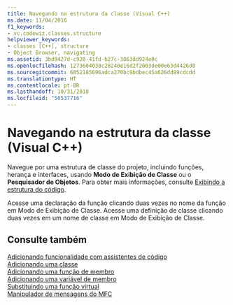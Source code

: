 ```yaml
---
title: Navegando na estrutura da classe (Visual C++)
ms.date: 11/04/2016
f1_keywords:
- vc.codewiz.classes.structure
helpviewer_keywords:
- classes [C++], structure
- Object Browser, navigating
ms.assetid: 3bd9427d-c920-41fd-b27c-3063dd924e0c
ms.openlocfilehash: 1273604038c28240e16d2f2003de00e63d4426d8
ms.sourcegitcommit: 6052185696adca270bc9bdbec45a626dd89cdcdd
ms.translationtype: HT
ms.contentlocale: pt-BR
ms.lasthandoff: 10/31/2018
ms.locfileid: "50537716"
---
```

# <a name="navigating-the-class-structure-visual-c"></a>Navegando na estrutura da classe (Visual C++)

Navegue por uma estrutura de classe do projeto, incluindo funções, herança e interfaces, usando **Modo de Exibição de Classe** ou o **Pesquisador de Objetos**. Para obter mais informações, consulte [Exibindo a estrutura do código](/visualstudio/ide/viewing-the-structure-of-code).

Acesse uma declaração da função clicando duas vezes no nome da função em Modo de Exibição de Classe. Acesse uma definição de classe clicando duas vezes em um nome de classe em Modo de Exibição de Classe.

## <a name="see-also"></a>Consulte também

[Adicionando funcionalidade com assistentes de código](../ide/adding-functionality-with-code-wizards-cpp.md)<br>
[Adicionando uma classe](../ide/adding-a-class-visual-cpp.md)<br>
[Adicionando uma função de membro](../ide/adding-a-member-function-visual-cpp.md)<br>
[Adicionando uma variável de membro](../ide/adding-a-member-variable-visual-cpp.md)<br>
[Substituindo uma função virtual](../ide/overriding-a-virtual-function-visual-cpp.md)<br>
[Manipulador de mensagens do MFC](../mfc/reference/adding-an-mfc-message-handler.md)